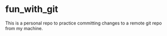 # fun_with_git

This is a personal repo to practice committing changes to a remote git repo from my machine.
